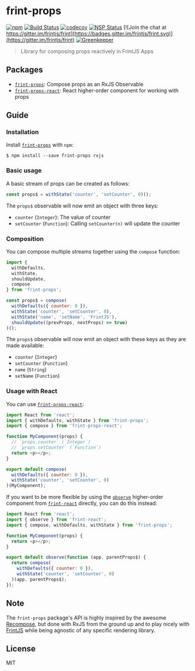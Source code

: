 # frint-props

[![npm](https://img.shields.io/npm/v/frint-props.svg)](https://www.npmjs.com/package/frint-props)
[![Build Status](https://img.shields.io/travis/frintjs/frint-props/master.svg)](http://travis-ci.org/frintjs/frint-props)
[![codecov](https://codecov.io/gh/frintjs/frint-props/branch/master/graph/badge.svg)](https://codecov.io/gh/frintjs/frint-props)
[![NSP Status](https://nodesecurity.io/orgs/travix-international-bv/projects/a1b03b99-d210-41f8-88c5-44313d27ab6f/badge)](https://nodesecurity.io/orgs/travix-international-bv/projects/a1b03b99-d210-41f8-88c5-44313d27ab6f)
[![Join the chat at https://gitter.im/frintjs/frint](https://badges.gitter.im/frintjs/frint.svg)](https://gitter.im/frintjs/frint)
[![Greenkeeper](https://badges.greenkeeper.io/frintjs/frint-props.svg)](https://greenkeeper.io/)

> Library for composing props reactively in FrintJS Apps

## Packages

* [`frint-props`](./packages/frint-props): Compose props as an RxJS Observable
* [`frint-props-react`](./packages/frint-props-react): React higher-order component for working with props

## Guide

### Installation

Install [`frint-props`](./packages/frint-props) with `npm`:

```
$ npm install --save frint-props rxjs
```

### Basic usage

A basic stream of props can be created as follows:

```js
const props$ = withState('counter', 'setCounter', 0)();
```

The `props$` observable will now emit an object with three keys:

* `counter` (`Integer`): The value of counter
* `setCounter` (`Function`): Calling `setCounter(n)` will update the counter

### Composition

You can compose multiple streams together using the `compose` function:

```js
import {
  withDefaults,
  withState,
  shouldUpdate,
  compose
} from 'frint-props';

const props$ = compose(
  withDefaults({ counter: 0 }),
  withState('counter', 'setCounter', 0),
  withState('name', 'setName', 'FrintJS'),
  shouldUpdate((prevProps, nextProps) => true)
)();
```

The `props$` observable will now emit an object with these keys as they are made available:

* `counter` (`Integer`)
* `setCounter` (`Function`)
* `name` (`String`)
* `setName` (`Function`)

### Usage with React

You can use [`frint-props-react`](./packages/frint-props-react):

```js
import React from 'react';
import { withDefaults, withState } from 'frint-props';
import { compose } from 'frint-props-react';

function MyComponent(props) {
  // `props.counter` (`Integer`)
  // `props.setCounter` (`Function`)
  return <p></p>;
}

export default compose(
  withDefaults({ counter: 0 }),
  withState('counter', 'setCounter', 0)
)(MyComponent);
```

If you want to be more flexible by using the [`observe`](https://frint.js.org/guides/higher-order-components/) higher-order component from [`frint-react`](https://frint.js.org/docs/packages/frint-react/) directly, you can do this instead:

```js
import React from 'react';
import { observe } from 'frint-react';
import { compose, withDefaults, withState } from 'frint-props';

function MyComponent(props) {
  return <p></p>;
}

export default observe(function (app, parentProps$) {
  return compose(
    withDefaults({ counter: 0 }),
    withState('counter', 'setCounter', 0)
  )(app, parentProps$);
});
```

## Note

The `frint-props` package's API is highly inspired by the awesome [Recompose](https://github.com/acdlite/recompose), but done with RxJS from the ground up and to play nicely with [FrintJS](https://github.com/frintjs/frint) while being agnostic of any specific rendering library.

## License

MIT
